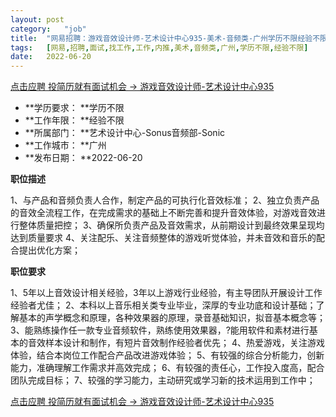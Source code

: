 ```yaml
---
layout:	post
category:	"job"
title:	"网易招聘：游戏音效设计师-艺术设计中心935-美术-音频类-广州学历不限经验不限"
tags:	[网易,招聘,面试,找工作,工作,内推,美术,音频类,广州,学历不限,经验不限]
date:	2022-06-20
---
```


[点击应聘 投简历就有面试机会 -> 游戏音效设计师-艺术设计中心935](http://mobile.bole.netease.com/bole/boleDetail?id=40985&employeeId=346f03c3cda5f04c&key=all)



- **学历要求： **学历不限
- **工作年限： **经验不限
- **所属部门： **艺术设计中心-Sonus音频部-Sonic
- **工作城市： **广州
- **发布日期： **2022-06-20



**职位描述**

1、与产品和音频负责人合作，制定产品的可执行化音效标准；
2、独立负责产品的音效全流程工作，在完成需求的基础上不断完善和提升音效体验，对游戏音效进行整体质量把控；
3、确保所负责产品及音效需求，从前期设计到最终效果呈现均达到质量要求
4、关注配乐、关注音频整体的游戏听觉体验，并未音效和音乐的配合提出优化方案；



**职位要求**

1、5年以上音效设计相关经验，3年以上游戏行业经验，有主导团队开展设计工作经验者尤佳；
2、本科以上音乐相关类专业毕业，深厚的专业功底和设计基础；了解基本的声学概念和原理，各种效果器的原理，录音基础知识，拟音基本概念等；
3、能熟练操作任一款专业音频软件，熟练使用效果器，?能用软件和素材进行基本的音效样本设计和制作，有短片音效制作经验者优先；
4、热爱游戏，关注游戏体验，结合本岗位工作配合产品改进游戏体验；
5、有较强的综合分析能力，创新能力，准确理解工作需求并高效完成；
6、有较强的责任心，工作投入度高，配合团队完成目标；
7、较强的学习能力，主动研究或学习新的技术运用到工作中；



[点击应聘 投简历就有面试机会 -> 游戏音效设计师-艺术设计中心935](http://mobile.bole.netease.com/bole/boleDetail?id=40985&employeeId=346f03c3cda5f04c&key=all)
